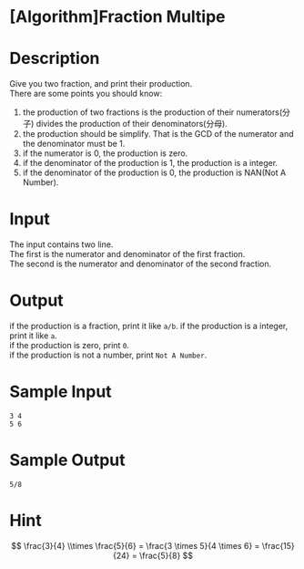 # [Algorithm]Fraction Multipe

# Description
Give you two fraction, and print their production.  
There are some points you should know:  
1. the production of two fractions is the production of their numerators\(分子\) divides the production of their denominators\(分母\).
2. the production should be simplify. That is the GCD of the numerator and the denominator must be 1.
3. if the numerator is 0, the production is zero.
3. if the denominator of the production is 1, the production is a integer.
4. if the denominator of the production is 0, the production is NAN\(Not A Number\).

# Input
The input contains two line.  
The first is the numerator and denominator of the first fraction.  
The second is the numerator and denominator of the second fraction.  


# Output
if the production is a fraction, print it like ``a/b``.
if the production is a integer, print it like ``a``.  
if the production is zero, print ``0``.  
if the production is not a number, print ``Not A Number``.  

# Sample Input
```
3 4
5 6

```

# Sample Output

```
5/8

```

# Hint
$$
\frac{3}{4} \\times \frac{5}{6} = \frac{3 \times 5}{4 \times 6} = \frac{15}{24} = \frac{5}{8}
$$